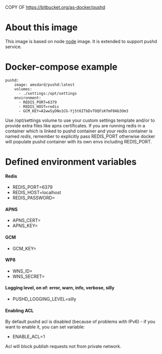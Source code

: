 COPY OF https://bitbucket.org/as-docker/pushd

# About this image

This image is based on node [node](https://hub.docker.com/_/node/) image.
It is extended to support pushd service.

# Docker-compose example

```
pushd:
    image: amsdard/pushd:latest
    volumes:
      - ./settings:/opt/settings
    environment:
      - REDIS_PORT=6379
      - REDIS_HOST=redis
      - GCM_KEY=AIwwSyDNo1CG-YjSt6ITbDvTOQFsKfmF0Ab3Om3

```
Use /opt/settings volume to use your custom settings template and/or to provide extra files like apns certificates.
If you are running redis in a container which is linked to pushd container and your redis container is named *redis*,
remember to explicitly pass REDIS_PORT otherwise docker will populate pushd container with its own envs including REDIS_PORT.


# Defined environment variables

#### Redis
* REDIS_PORT=6379
* REDIS_HOST=localhost
* REDIS_PASSWORD=

#### APNS
* APNS_CERT=
* APNS_KEY=

#### GCM
* GCM_KEY=

#### WP8
* WNS_ID=
* WNS_SECRET=

#### Logging level, on of: error, warn, info, verbose, silly
* PUSHD_LOGGING_LEVEL=silly

#### Enabling ACL

By default pushd acl is disabled (because of problems with IPv6) - if you want
to enable it, you can set variable:

* ENABLE_ACL=1

Acl will block publish requests not from private network.
